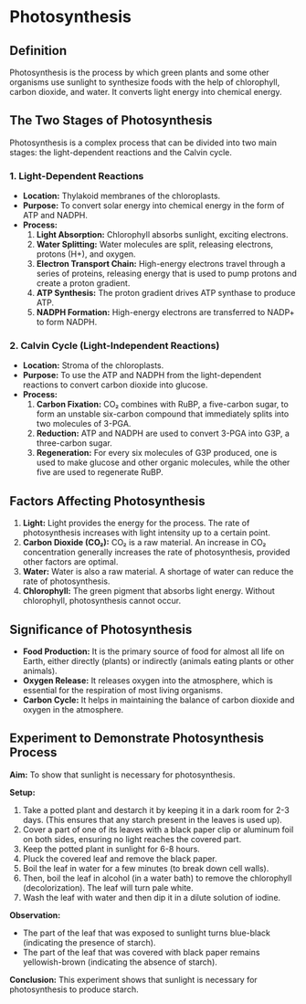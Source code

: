 
# Photosynthesis

## Definition

Photosynthesis is the process by which green plants and some other organisms use sunlight to synthesize foods with the help of chlorophyll, carbon dioxide, and water. It converts light energy into chemical energy.

## The Two Stages of Photosynthesis

Photosynthesis is a complex process that can be divided into two main stages: the light-dependent reactions and the Calvin cycle.

### 1. Light-Dependent Reactions

*   **Location:** Thylakoid membranes of the chloroplasts.
*   **Purpose:** To convert solar energy into chemical energy in the form of ATP and NADPH.
*   **Process:**
    1.  **Light Absorption:** Chlorophyll absorbs sunlight, exciting electrons.
    2.  **Water Splitting:** Water molecules are split, releasing electrons, protons (H+), and oxygen.
    3.  **Electron Transport Chain:** High-energy electrons travel through a series of proteins, releasing energy that is used to pump protons and create a proton gradient.
    4.  **ATP Synthesis:** The proton gradient drives ATP synthase to produce ATP.
    5.  **NADPH Formation:** High-energy electrons are transferred to NADP+ to form NADPH.

### 2. Calvin Cycle (Light-Independent Reactions)

*   **Location:** Stroma of the chloroplasts.
*   **Purpose:** To use the ATP and NADPH from the light-dependent reactions to convert carbon dioxide into glucose.
*   **Process:**
    1.  **Carbon Fixation:** CO₂ combines with RuBP, a five-carbon sugar, to form an unstable six-carbon compound that immediately splits into two molecules of 3-PGA.
    2.  **Reduction:** ATP and NADPH are used to convert 3-PGA into G3P, a three-carbon sugar.
    3.  **Regeneration:** For every six molecules of G3P produced, one is used to make glucose and other organic molecules, while the other five are used to regenerate RuBP.

## Factors Affecting Photosynthesis

1.  **Light:** Light provides the energy for the process. The rate of photosynthesis increases with light intensity up to a certain point.
2.  **Carbon Dioxide (CO₂):** CO₂ is a raw material. An increase in CO₂ concentration generally increases the rate of photosynthesis, provided other factors are optimal.
3.  **Water:** Water is also a raw material. A shortage of water can reduce the rate of photosynthesis.
4.  **Chlorophyll:** The green pigment that absorbs light energy. Without chlorophyll, photosynthesis cannot occur.

## Significance of Photosynthesis

*   **Food Production:** It is the primary source of food for almost all life on Earth, either directly (plants) or indirectly (animals eating plants or other animals).
*   **Oxygen Release:** It releases oxygen into the atmosphere, which is essential for the respiration of most living organisms.
*   **Carbon Cycle:** It helps in maintaining the balance of carbon dioxide and oxygen in the atmosphere.

## Experiment to Demonstrate Photosynthesis Process

**Aim:** To show that sunlight is necessary for photosynthesis.

**Setup:**

1.  Take a potted plant and destarch it by keeping it in a dark room for 2-3 days. (This ensures that any starch present in the leaves is used up).
2.  Cover a part of one of its leaves with a black paper clip or aluminum foil on both sides, ensuring no light reaches the covered part.
3.  Keep the potted plant in sunlight for 6-8 hours.
4.  Pluck the covered leaf and remove the black paper.
5.  Boil the leaf in water for a few minutes (to break down cell walls).
6.  Then, boil the leaf in alcohol (in a water bath) to remove the chlorophyll (decolorization). The leaf will turn pale white.
7.  Wash the leaf with water and then dip it in a dilute solution of iodine.

**Observation:**

*   The part of the leaf that was exposed to sunlight turns blue-black (indicating the presence of starch).
*   The part of the leaf that was covered with black paper remains yellowish-brown (indicating the absence of starch).

**Conclusion:** This experiment shows that sunlight is necessary for photosynthesis to produce starch.
